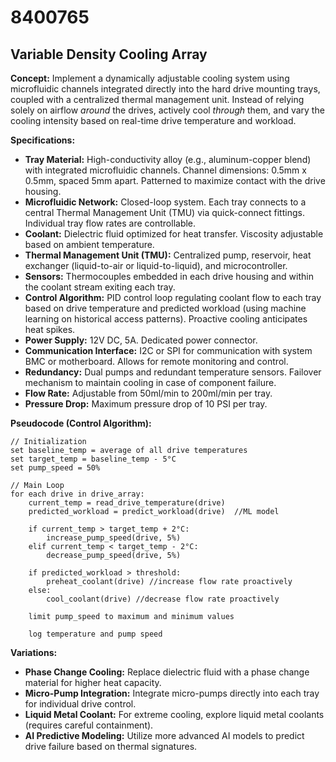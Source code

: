 # 8400765

## Variable Density Cooling Array

**Concept:** Implement a dynamically adjustable cooling system using microfluidic channels integrated directly into the hard drive mounting trays, coupled with a centralized thermal management unit. Instead of relying solely on airflow *around* the drives, actively cool *through* them, and vary the cooling intensity based on real-time drive temperature and workload.

**Specifications:**

*   **Tray Material:** High-conductivity alloy (e.g., aluminum-copper blend) with integrated microfluidic channels. Channel dimensions: 0.5mm x 0.5mm, spaced 5mm apart.  Patterned to maximize contact with the drive housing.
*   **Microfluidic Network:** Closed-loop system.  Each tray connects to a central Thermal Management Unit (TMU) via quick-connect fittings. Individual tray flow rates are controllable.
*   **Coolant:** Dielectric fluid optimized for heat transfer. Viscosity adjustable based on ambient temperature.
*   **Thermal Management Unit (TMU):**  Centralized pump, reservoir, heat exchanger (liquid-to-air or liquid-to-liquid), and microcontroller.
*   **Sensors:**  Thermocouples embedded in each drive housing and within the coolant stream exiting each tray.
*   **Control Algorithm:** PID control loop regulating coolant flow to each tray based on drive temperature and predicted workload (using machine learning on historical access patterns).  Proactive cooling anticipates heat spikes.
*   **Power Supply:** 12V DC, 5A. Dedicated power connector.
*   **Communication Interface:** I2C or SPI for communication with system BMC or motherboard.  Allows for remote monitoring and control.
*   **Redundancy:** Dual pumps and redundant temperature sensors. Failover mechanism to maintain cooling in case of component failure.
*   **Flow Rate:** Adjustable from 50ml/min to 200ml/min per tray.
*   **Pressure Drop:** Maximum pressure drop of 10 PSI per tray.

**Pseudocode (Control Algorithm):**

```
// Initialization
set baseline_temp = average of all drive temperatures
set target_temp = baseline_temp - 5°C
set pump_speed = 50%

// Main Loop
for each drive in drive_array:
    current_temp = read_drive_temperature(drive)
    predicted_workload = predict_workload(drive)  //ML model
    
    if current_temp > target_temp + 2°C:
        increase_pump_speed(drive, 5%)
    elif current_temp < target_temp - 2°C:
        decrease_pump_speed(drive, 5%)
    
    if predicted_workload > threshold:
        preheat_coolant(drive) //increase flow rate proactively
    else:
        cool_coolant(drive) //decrease flow rate proactively

    limit pump_speed to maximum and minimum values

    log temperature and pump speed
```

**Variations:**

*   **Phase Change Cooling:** Replace dielectric fluid with a phase change material for higher heat capacity.
*   **Micro-Pump Integration:** Integrate micro-pumps directly into each tray for individual drive control.
*   **Liquid Metal Coolant:** For extreme cooling, explore liquid metal coolants (requires careful containment).
*   **AI Predictive Modeling:** Utilize more advanced AI models to predict drive failure based on thermal signatures.
